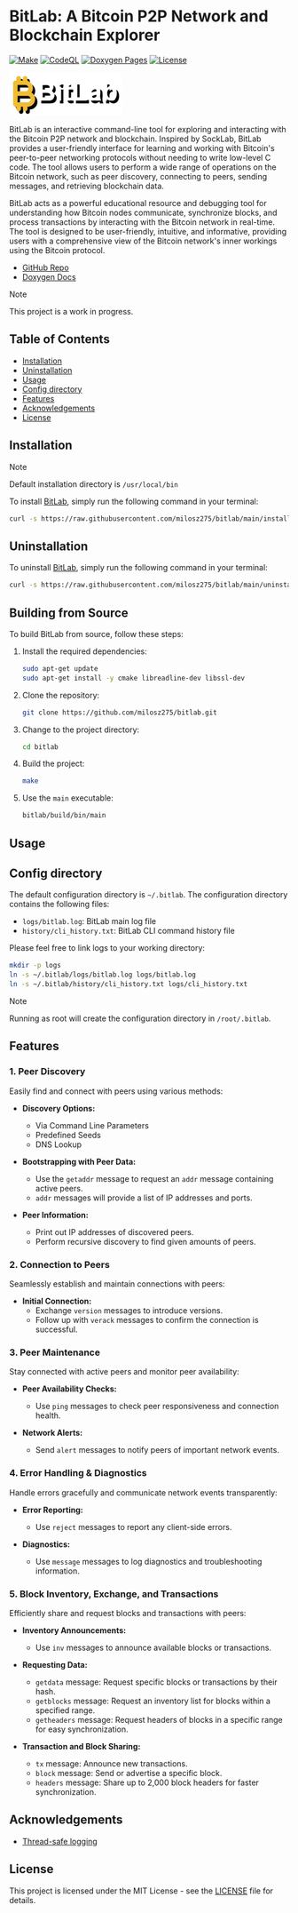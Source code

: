 # BitLab: A Bitcoin P2P Network and Blockchain Explorer

[![Make](https://github.com/milosz275/bitlab/actions/workflows/makefile.yml/badge.svg)](https://github.com/milosz275/bitlab/actions/workflows/makefile.yml)
[![CodeQL](https://github.com/milosz275/bitlab/actions/workflows/codeql.yml/badge.svg)](https://github.com/milosz275/bitlab/actions/workflows/codeql.yml)
[![Doxygen Pages](https://github.com/milosz275/bitlab/actions/workflows/doxygen-pages.yml/badge.svg)](https://github.com/milosz275/bitlab/actions/workflows/doxygen-pages.yml)
[![License](https://img.shields.io/github/license/milosz275/bitlab)](/LICENSE)

![Logo](assets/logo.png)

BitLab is an interactive command-line tool for exploring and interacting with the Bitcoin P2P network and blockchain. Inspired by SockLab, BitLab provides a user-friendly interface for learning and working with Bitcoin's peer-to-peer networking protocols without needing to write low-level C code. The tool allows users to perform a wide range of operations on the Bitcoin network, such as peer discovery, connecting to peers, sending messages, and retrieving blockchain data.

BitLab acts as a powerful educational resource and debugging tool for understanding how Bitcoin nodes communicate, synchronize blocks, and process transactions by interacting with the Bitcoin network in real-time. The tool is designed to be user-friendly, intuitive, and informative, providing users with a comprehensive view of the Bitcoin network's inner workings using the Bitcoin protocol.

- [GitHub Repo](https://github.com/milosz275/bitlab)
- [Doxygen Docs](https://milosz275.github.io/bitlab)

> [!NOTE]
> This project is a work in progress.

## Table of Contents

- [Installation](#installation)
- [Uninstallation](#uninstallation)
- [Usage](#usage)
- [Config directory](#config-directory)
- [Features](#features)
- [Acknowledgements](#acknowledgements)
- [License](#license)

## Installation

> [!NOTE]
> Default installation directory is `/usr/local/bin`

To install [BitLab](https://github.com/milosz275/bitlab), simply run the following command in your terminal:

```bash
curl -s https://raw.githubusercontent.com/milosz275/bitlab/main/install.sh | sudo bash
```

## Uninstallation

To uninstall [BitLab](https://github.com/milosz275/bitlab), simply run the following command in your terminal:

```bash
curl -s https://raw.githubusercontent.com/milosz275/bitlab/main/uninstall.sh | sudo bash -s -- -y
```

## Building from Source

To build BitLab from source, follow these steps:

1. Install the required dependencies:

    ```bash
    sudo apt-get update
    sudo apt-get install -y cmake libreadline-dev libssl-dev
    ```

2. Clone the repository:

    ```bash
    git clone https://github.com/milosz275/bitlab.git
    ```

3. Change to the project directory:

    ```bash
    cd bitlab
    ```

4. Build the project:

    ```bash
    make
    ```

5. Use the `main` executable:

    ```bash
    bitlab/build/bin/main
    ```

## Usage

<!-- [ ] Add usage instructions -->

## Config directory

The default configuration directory is `~/.bitlab`. The configuration directory contains the following files:

- `logs/bitlab.log`: BitLab main log file
- `history/cli_history.txt`: BitLab CLI command history file
<!-- - `bitlab.conf`: BitLab configuration file
- `peers.dat`: Peer list file
- `blocks.dat`: Block list file
- `txs.dat`: Transaction list file -->

Please feel free to link logs to your working directory:

```bash
mkdir -p logs
ln -s ~/.bitlab/logs/bitlab.log logs/bitlab.log
ln -s ~/.bitlab/history/cli_history.txt logs/cli_history.txt
```

> [!NOTE]
> Running as root will create the configuration directory in `/root/.bitlab`.

## Features

### 1. Peer Discovery

Easily find and connect with peers using various methods:

- **Discovery Options:**
  - Via Command Line Parameters
  - Predefined Seeds
  - DNS Lookup

- **Bootstrapping with Peer Data:**
  - Use the `getaddr` message to request an `addr` message containing active peers.
  - `addr` messages will provide a list of IP addresses and ports.

- **Peer Information:**
  - Print out IP addresses of discovered peers.
  - Perform recursive discovery to find given amounts of peers.

### 2. Connection to Peers

Seamlessly establish and maintain connections with peers:

- **Initial Connection:**
  - Exchange `version` messages to introduce versions.
  - Follow up with `verack` messages to confirm the connection is successful.

### 3. Peer Maintenance

Stay connected with active peers and monitor peer availability:

- **Peer Availability Checks:**
  - Use `ping` messages to check peer responsiveness and connection health.

- **Network Alerts:**
  - Send `alert` messages to notify peers of important network events.

### 4. Error Handling & Diagnostics

Handle errors gracefully and communicate network events transparently:

- **Error Reporting:**
  - Use `reject` messages to report any client-side errors.

- **Diagnostics:**
  - Use `message` messages to log diagnostics and troubleshooting information.

### 5. Block Inventory, Exchange, and Transactions

Efficiently share and request blocks and transactions with peers:

- **Inventory Announcements:**
  - Use `inv` messages to announce available blocks or transactions.

- **Requesting Data:**
  - `getdata` message: Request specific blocks or transactions by their hash.
  - `getblocks` message: Request an inventory list for blocks within a specified range.
  - `getheaders` message: Request headers of blocks in a specific range for easy synchronization.

- **Transaction and Block Sharing:**
  - `tx` message: Announce new transactions.
  - `block` message: Send or advertise a specific block.
  - `headers` message: Share up to 2,000 block headers for faster synchronization.

## Acknowledgements

- [Thread-safe logging](https://github.com/milosz275/secure-chat/blob/main/common/include/log.h)

## License

This project is licensed under the MIT License - see the [LICENSE](https://github.com/milosz275/bitlab/blob/main/LICENSE) file for details.
